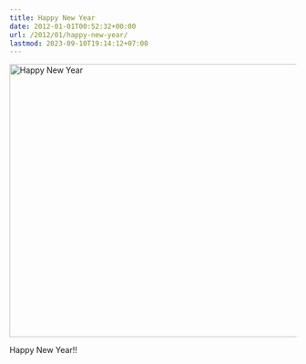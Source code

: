 ```yaml
---
title: Happy New Year
date: 2012-01-01T00:52:32+00:00
url: /2012/01/happy-new-year/
lastmod: 2023-09-10T19:14:12+07:00
---
```

<div class="media image">
  <a href="http://www.flickr.com/photos/schreibblogade/6612671125/" title="Happy New Year by Patrick Kollitsch, on Flickr"><img src="//farm8.staticflickr.com/7145/6612671125_3e88a95c84_z.jpg" width="640" height="480" alt="Happy New Year" /></a></p>

  <p>
    Happy New Year!!
  </p>
</div>
